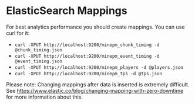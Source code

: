 # ElasticSearch Mappings

For best analytics performance you should create mappings. You can use curl for it:

 * `curl -XPUT http://localhost:9200/minepm_chunk_timing -d @chunk_timing.json`
 * `curl -XPUT http://localhost:9200/minepm_event_timing -d @event_timing.json`
 * `curl -XPUT http://localhost:9200/minepm_players -d @players.json`
 * `curl -XPUT http://localhost:9200/minepm_tps -d @tps.json`

Please note: Changing mappings after data is inserted is extremely difficult. See
https://www.elastic.co/blog/changing-mapping-with-zero-downtime for more information about this.
